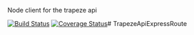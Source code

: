 Node client for the trapeze api

[![Build Status](https://travis-ci.com/donmahallem/TrapezeApiClientNode.svg?branch=master)](https://travis-ci.com/donmahallem/TrapezeApiClientNode) [![Coverage Status](https://coveralls.io/repos/github/donmahallem/TrapezeApiClientNode/badge.svg?branch=master)](https://coveralls.io/github/donmahallem/TrapezeApiClientNode?branch=master)#   T r a p e z e A p i E x p r e s s R o u t e  
 